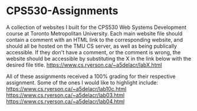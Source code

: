 # CPS530-Assignments
A collection of websites I built for the CPS530 Web Systems Development course at Toronto Metropolitan University.
Each main website file should contain a comment with an HTML link to the corresponding website, and should all be hosted on the TMU CS server, as well as being publically accessible.
If they don't have a comment, or the comment is wrong, the website should be accessible by substituting the X in the link below with the desired file title.
https://www.cs.ryerson.ca/~a5delacr/labX.html

All of these assignments received a 100% grading for their respective assignment.
Some of the ones I would like to highlight include:
https://www.cs.ryerson.ca/~a5delacr/lab10c.html
https://www.cs.ryerson.ca/~a5delacr/lab03.html
https://www.cs.ryerson.ca/~a5delacr/lab04.html


